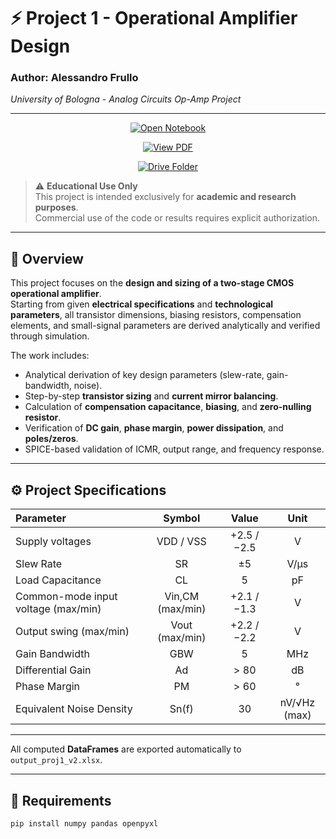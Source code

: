 # ⚡ Project 1 - Operational Amplifier Design

### **Author:** Alessandro Frullo  
*University of Bologna - Analog Circuits Op-Amp Project*

---

<p align="center">
  <a href="Project1_Frullo_v2.ipynb">
    <img src="https://img.shields.io/badge/Open%20Notebook-Project1_Frullo_v2.ipynb-blue?logo=jupyter&style=for-the-badge" alt="Open Notebook">
  </a>
</p>

<p align="center">
  <a href="Project1_Frullo_v2.pdf">
    <img src="https://img.shields.io/badge/View%20Report-Project1_Frullo_v2.pdf-red?logo=adobeacrobatreader&style=for-the-badge" alt="View PDF">
  </a>
</p>

<p align="center">
  <a href="https://drive.google.com/open?id=1gI2UxSNUznHZXjGs8nhtysiV_MXv-rLu&usp=drive_fs" target="_blank">
    <img src="https://img.shields.io/badge/Open%20Project%20Folder-Google%20Drive-green?logo=googledrive&style=for-the-badge" alt="Drive Folder">
  </a>
</p>

> ⚠️ **Educational Use Only**  
> This project is intended exclusively for **academic and research purposes**.  
> Commercial use of the code or results requires explicit authorization.

---

## 🧾 Overview

This project focuses on the **design and sizing of a two-stage CMOS operational amplifier**.  
Starting from given **electrical specifications** and **technological parameters**, all transistor dimensions, biasing resistors, compensation elements, and small-signal parameters are derived analytically and verified through simulation.

The work includes:
- Analytical derivation of key design parameters (slew-rate, gain-bandwidth, noise).  
- Step-by-step **transistor sizing** and **current mirror balancing**.  
- Calculation of **compensation capacitance**, **biasing**, and **zero-nulling resistor**.  
- Verification of **DC gain**, **phase margin**, **power dissipation**, and **poles/zeros**.  
- SPICE-based validation of ICMR, output range, and frequency response.

---

## ⚙️ Project Specifications

| Parameter | Symbol | Value | Unit |
|:-----------|:-------:|:-------:|:------:|
| Supply voltages | VDD / VSS | +2.5 / −2.5 | V |
| Slew Rate | SR | ±5 | V/µs |
| Load Capacitance | CL | 5 | pF |
| Common-mode input voltage (max/min) | Vin,CM (max/min) | +2.1 / −1.3 | V |
| Output swing (max/min) | Vout (max/min) | +2.2 / −2.2 | V |
| Gain Bandwidth | GBW | 5 | MHz |
| Differential Gain | Ad | > 80 | dB |
| Phase Margin | PM | > 60 | ° |
| Equivalent Noise Density | Sn(f) | 30 | nV/√Hz (max) |

---

All computed **DataFrames** are exported automatically to `output_proj1_v2.xlsx`.

---

## 🧩 Requirements
```bash
pip install numpy pandas openpyxl
